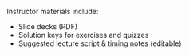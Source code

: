 Instructor materials include:
- Slide decks (PDF)
- Solution keys for exercises and quizzes
- Suggested lecture script & timing notes (editable)
